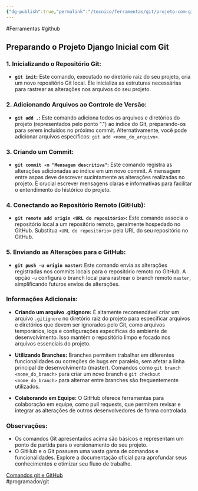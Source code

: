 ```yaml
---
{"dg-publish":true,"permalink":"/tecnico/ferramentas/git/projeto-com-git-e-github/","title":"Projeto com Git e Github","metatags":{"description":"projetos com controle de versões."},"noteIcon":2,"updated":"2025-06-20T21:38:57.002-03:00"}
---
```


#Ferramentas #github

## Preparando o Projeto Django Inicial com Git

### **1. Inicializando o Repositório Git:**

- **`git init`:** Este comando, executado no diretório raiz do seu projeto, cria um novo repositório Git local. Ele inicializa as estruturas necessárias para rastrear as alterações nos arquivos do seu projeto.

### **2. Adicionando Arquivos ao Controle de Versão:**

- **`git add .`:** Este comando adiciona todos os arquivos e diretórios do projeto (representados pelo ponto ".") ao índice do Git, preparando-os para serem incluídos no próximo commit. Alternativamente, você pode adicionar arquivos específicos: `git add <nome_do_arquivo>`.

### **3. Criando um Commit:**

- **`git commit -m "Mensagem descritiva"`:** Este comando registra as alterações adicionadas ao índice em um novo commit. A mensagem entre aspas deve descrever sucintamente as alterações realizadas no projeto. É crucial escrever mensagens claras e informativas para facilitar o entendimento do histórico do projeto.

### **4. Conectando ao Repositório Remoto (GitHub):**

- **`git remote add origin <URL do repositório>`:** Este comando associa o repositório local a um repositório remoto, geralmente hospedado no GitHub. Substitua `<URL do repositório>` pela URL do seu repositório no GitHub.

### **5. Enviando as Alterações para o GitHub:**

- **`git push -u origin master`:** Este comando envia as alterações registradas nos commits locais para o repositório remoto no GitHub. A opção `-u` configura o branch local para rastrear o branch remoto `master`, simplificando futuros envios de alterações.

### **Informações Adicionais:**

- **Criando um arquivo .gitignore:** É altamente recomendável criar um arquivo `.gitignore` no diretório raiz do projeto para especificar arquivos e diretórios que devem ser ignorados pelo Git, como arquivos temporários, logs e configurações específicas do ambiente de desenvolvimento. Isso mantém o repositório limpo e focado nos arquivos essenciais do projeto.
    
- **Utilizando Branches:** Branches permitem trabalhar em diferentes funcionalidades ou correções de bugs em paralelo, sem afetar a linha principal de desenvolvimento (master). Comandos como `git branch <nome_do_branch>` para criar um novo branch e `git checkout <nome_do_branch>` para alternar entre branches são frequentemente utilizados.
    
- **Colaborando em Equipe:** O GitHub oferece ferramentas para colaboração em equipe, como pull requests, que permitem revisar e integrar as alterações de outros desenvolvedores de forma controlada.

### **Observações:**

- Os comandos Git apresentados acima são básicos e representam um ponto de partida para o versionamento do seu projeto.
- O GitHub e o Git possuem uma vasta gama de comandos e funcionalidades. Explore a documentação oficial para aprofundar seus conhecimentos e otimizar seu fluxo de trabalho.

[Comandos git e GitHub](Comandos%20git%20e%20GitHub.md)\
#programador/git
